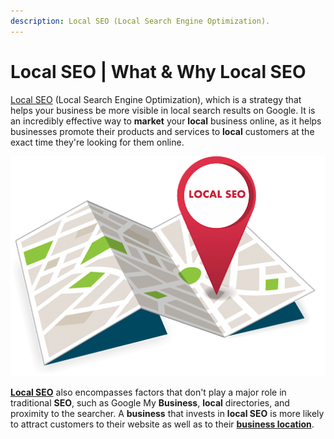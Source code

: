 ```yaml
---
description: Local SEO (Local Search Engine Optimization).
---
```


# Local SEO \| What & Why Local SEO

[Local SEO](https://imamuddinwp.gitbook.io/local-seo/) \(Local Search Engine Optimization\), which is a strategy that helps your business be more visible in local search results on Google. It is an incredibly effective way to **market** your **local** business online, as it helps businesses promote their products and services to **local** customers at the exact time they're looking for them online.  

![Local SEO](.gitbook/assets/local-seo-imam-uddin%20%281%29.png)

 [**Local SEO**](https://imamuddin.business.site/) also encompasses factors that don't play a major role in traditional **SEO**, such as Google My **Business**, **local** directories, and proximity to the searcher. A **business** that invests in **local SEO** is more likely to attract customers to their website as well as to their [**business location**](https://github.com/imamuddinwp).

